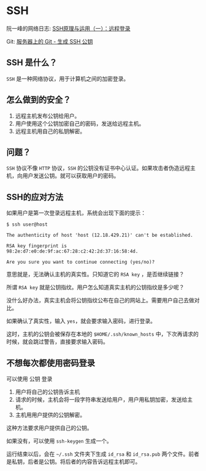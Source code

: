# SSH

阮一峰的网络日志: [SSH原理与运用（一）：远程登录](http://www.ruanyifeng.com/blog/2011/12/ssh_remote_login.html)


Git: [服务器上的 Git - 生成 SSH 公钥](https://git-scm.com/book/zh/v2/%E6%9C%8D%E5%8A%A1%E5%99%A8%E4%B8%8A%E7%9A%84-Git-%E7%94%9F%E6%88%90-SSH-%E5%85%AC%E9%92%A5)


## SSH 是什么？

`SSH` 是一种网络协议，用于计算机之间的加密登录。

## 怎么做到的安全？

1. 远程主机发布公钥给用户。
2. 用户使用这个公钥加密自己的密码，发送给远程主机。
3. 远程主机用自己的私钥解密。

## 问题？

`SSH` 协议不像 `HTTP` 协议，`SSH` 的公钥没有证书中心认证。如果攻击者伪造远程主机，向用户发送公钥。就可以获取用户的密码。

## SSH的应对方法

如果用户是第一次登录远程主机，系统会出现下面的提示：

```
$ ssh user@host

The authenticity of host 'host (12.18.429.21)' can't be established.

RSA key fingerprint is 98:2e:d7:e0:de:9f:ac:67:28:c2:42:2d:37:16:58:4d.

Are you sure you want to continue connecting (yes/no)?
```

意思就是，无法确认主机的真实性。只知道它的 `RSA key` ，是否继续链接？

所谓 `RSA key` 就是公钥指纹。用户怎么知道真实主机的公钥指纹是多少呢？

没什么好办法，真实主机会将公钥指纹公布在自己的网站上。需要用户自己去做对比。

如果确认了真实性，输入 `yes`，就会要求输入密码，进行登录。

这时，主机的公钥会被保存在本地的 `$HOME/.ssh/known_hosts` 中，下次再请求的时候，就会跳过警告，直接要求输入密码。

## 不想每次都使用密码登录

可以使用 公钥 登录

1. 用户将自己的公钥告诉主机
2. 请求的时候，主机会将一段字符串发送给用户，用户用私钥加密，发送给主机。
3. 主机用用户提供的公钥解密。

这种方法要求用户提供自己的公钥。

如果没有，可以使用 `ssh-keygen` 生成一个。

运行结束以后，会在 `~/.ssh` 文件夹下生成 `id_rsa` 和 `id_rsa.pub` 两个文件。前者是私钥，后者是公钥。将后者的内容告诉远程主机即可。
